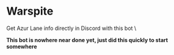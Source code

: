 # Warspite
Get Azur Lane info directly in Discord with this bot \

**This bot is nowhere near done yet, just did this quickly to start somewhere**
